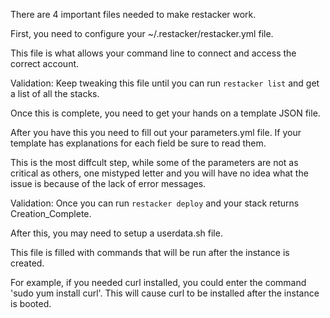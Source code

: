 There are 4 important files needed to make restacker work.

First, you need to configure your ~/.restacker/restacker.yml file.

This file is what allows your command line to connect and access the correct account.

Validation:
Keep tweaking this file until you can run `restacker list` and get a list of all the stacks.

Once this is complete, you need to get your hands on a template JSON file.

After you have this you need to fill out your parameters.yml file. If your template has explanations for each field be sure to read them. 

This is the most diffcult step, while some of the parameters are not as critical as others, one mistyped letter and you will have no idea what the issue is because of the lack of error messages. 

Validation:
Once you can run `restacker deploy` and your stack returns Creation_Complete.

After this, you may need to setup a userdata.sh file. 

This file is filled with commands that will be run after the instance is created. 

For example, if you needed curl installed, you could enter the command 'sudo yum install curl'. This will cause curl to be installed after the instance is booted.

